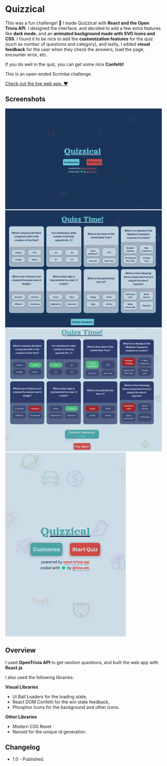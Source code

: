 # Quizzical

This was a fun challenge! 🎉
I made Quizzical with **React and the Open Trivia API**. I designed the interface, and decided to add a few extra features like **dark mode**, and an **animated background made with SVG Icons and CSS**. I found it to be nice to add the **customization features** for the quiz (such as number of questions and category), and lastly, I added **visual feedback** for the user when they check the answers, load the page, encounter error, etc.

If you do well in the quiz, you can get some nice **Confetti!**

This is an open-ended Scrimba challenge.

[Check out the live web app. ❤️](https://line-em.github.io/Quizzical/)

## Screenshots

![Screenshot](<public/quizzical%20(1).png>)
![Screenshot](<public/quizzical%20(3).png>)
![Screenshot](<public/quizzical%20(4).png>)
![Screenshot](<public/quizzical%20(2).png>)

## Overview

I used **OpenTrivia API** to get random questions, and built the web app with **React.js**

I also used the following libraries:

**Visual Libraries**

-   Ui Ball Loaders for the loading state,
-   React DOM Confetti for the win state feedback,
-   Phosphor Icons for the background and other icons.

**Other Libraries**

-   Modern CSS Reset
-   Nanoid for the unique id generation.

## Changelog

-   1.0 - Published.
